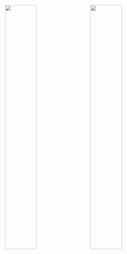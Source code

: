 <a>
  <img align="left" width="45%" height="45%" src="https://github-readme-stats.vercel.app/api?username=HPaulson&show_icons=true?count_private=true" />
</a>
<a>
  <img align="right" width="45%" height="45%" src="https://github-readme-stats.vercel.app/api/top-langs/?username=hpaulson&layout=compact" />
</a>
